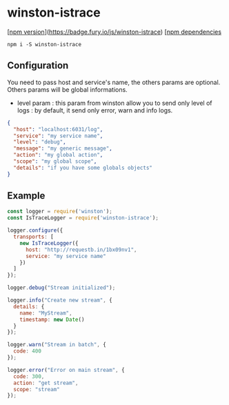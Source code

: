 # winston-istrace

[[npm version](https://badge.fury.io/js/winston-istrace.svg)](https://badge.fury.io/js/winston-istrace)
[[npm dependencies](https://david-dm.org/toinane/winston-istrace.svg)

```
npm i -S winston-istrace
```

## Configuration

You need to pass host and service's name, the others params are optional.
Others params will be global informations.

- level param : this param from winston allow you to send only level of logs :
by default, it send only error, warn and info logs.

```json
{
  "host": "localhost:6031/log",
  "service": "my service name",
  "level": "debug",
  "message": "my generic message",
  "action": "my global action",
  "scope": "my global scope",
  "details": "if you have some globals objects"
}
```

## Example

```javascript
const logger = require('winston');
const IsTraceLogger = require('winston-istrace');

logger.configure({
  transports: [
    new IsTraceLogger({
      host: "http://requestb.in/1bx09nv1",
      service: "my service name"
    })
  ]
});

logger.debug("Stream initialized");

logger.info("Create new stream", {
  details: {
    name: "MyStream",
    timestamp: new Date()
  }
});

logger.warn("Stream in batch", {
  code: 400
});

logger.error("Error on main stream", {
  code: 300,
  action: "get stream",
  scope: "stream"
});
```
